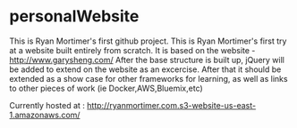 # personalWebsite
This is Ryan Mortimer's first github project.
This is Ryan Mortimer's first try at a website built entirely from scratch. It is based on the website - http://www.garysheng.com/ After the base structure is built up, jQuery will be added to extend on the website as an excercise. After that it should be extended as a show case for other frameworks for learning, as well as links to other pieces of work (ie Docker,AWS,Bluemix,etc)

Currently hosted at : http://ryanmortimer.com.s3-website-us-east-1.amazonaws.com/
